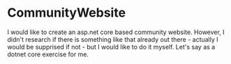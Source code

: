 # CommunityWebsite
I would like to create an asp.net core based community website. However, I didn't research if there is something like that already out there - actually I would be supprised if not - but I would like to do it myself. Let's say as a dotnet core exercise for me.
